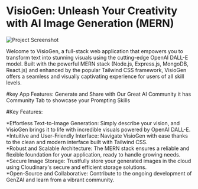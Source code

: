 # VisioGen: Unleash Your Creativity with AI Image Generation (MERN)


![Project Screenshot](project.png)

Welcome to VisioGen, a full-stack web application that empowers you to transform text into stunning visuals using the cutting-edge OpenAI DALL-E model. Built with the powerful MERN stack (Node.js, Express.js, MongoDB, React.js) and enhanced by the popular Tailwind CSS framework, VisioGen offers a seamless and visually captivating experience for users of all skill levels.

#key App Features:
Generate and Share with Our Great AI Community
it has Community Tab to showcase your Prompting Skills


#Key Features:

*Effortless Text-to-Image Generation: Simply describe your vision, and VisioGen brings it to life with incredible visuals powered by OpenAI DALL-E.   
*Intuitive and User-Friendly Interface: Navigate VisioGen with ease thanks to the clean and modern interface built with Tailwind CSS.       
*Robust and Scalable Architecture: The MERN stack ensures a reliable and flexible foundation for your application, ready to handle growing needs.     
*Secure Image Storage: Trustfully store your generated images in the cloud using Cloudinary's secure and efficient storage solutions.       
*Open-Source and Collaborative: Contribute to the ongoing development of GenZAI and learn from a vibrant community.       

